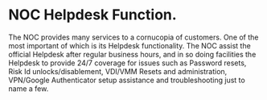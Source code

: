 # NOC Helpdesk Function.
The NOC provides many services to a cornucopia of customers. One of the most important of which is its Helpdesk functionality. The NOC assist the official Helpdesk after regular business hours, and in so doing facilities the Helpdesk to provide 24/7 coverage for issues such as Password resets, Risk Id unlocks/disablement, VDI/VMM Resets and administration, VPN/Google Authenticator setup assistance and troubleshooting just to name a few.

